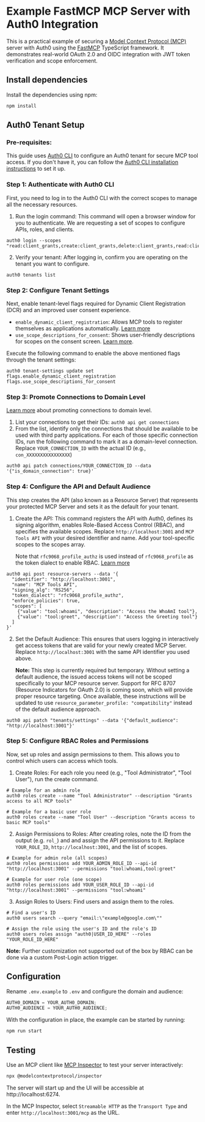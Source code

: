 # Example FastMCP MCP Server with Auth0 Integration

This is a practical example of securing a [Model Context Protocol (MCP)](https://modelcontextprotocol.io/docs) server
with Auth0 using the [FastMCP](https://github.com/punkpeye/fastmcp) TypeScript framework. It demonstrates
real-world OAuth 2.0 and OIDC integration with JWT token verification and scope enforcement.

## Install dependencies

Install the dependencies using npm:

```bash
npm install
```

## Auth0 Tenant Setup

### Pre-requisites:

This guide uses [Auth0 CLI](https://auth0.github.io/auth0-cli/) to configure an Auth0 tenant for secure MCP tool access. If you don't have it, you can follow the [Auth0 CLI installation instructions](https://auth0.github.io/auth0-cli/) to set it up.

### Step 1: Authenticate with Auth0 CLI

First, you need to log in to the Auth0 CLI with the correct scopes to manage all the necessary resources.

1. Run the login command: This command will open a browser window for you to authenticate. We are requesting a set of
   scopes to configure APIs, roles, and clients.

```
auth0 login --scopes "read:client_grants,create:client_grants,delete:client_grants,read:clients,create:clients,update:clients,read:resource_servers,create:resource_servers,update:resource_servers,read:roles,create:roles,update:roles,update:tenant_settings,read:connections,update:connections"
```

2. Verify your tenant: After logging in, confirm you are operating on the tenant you want to configure.

```
auth0 tenants list
```

### Step 2: Configure Tenant Settings

Next, enable tenant-level flags required for Dynamic Client Registration (DCR) and an improved user consent experience.

- `enable_dynamic_client_registration`: Allows MCP tools to register themselves as applications automatically.
  [Learn more](https://auth0.com/docs/get-started/applications/dynamic-client-registration#enable-dynamic-client-registration)
- `use_scope_descriptions_for_consent`: Shows user-friendly descriptions for scopes on the consent screen.
  [Learn more](https://auth0.com/docs/customize/login-pages/customize-consent-prompts).

Execute the following command to enable the above mentioned flags through the tenant settings:

```
auth0 tenant-settings update set flags.enable_dynamic_client_registration flags.use_scope_descriptions_for_consent
```

### Step 3: Promote Connections to Domain Level

[Learn more](https://auth0.com/docs/authenticate/identity-providers/promote-connections-to-domain-level) about promoting
connections to domain level.

1. List your connections to get their IDs: `auth0 api get connections`
2. From the list, identify only the connections that should be available to be used with third party applications. For each of those specific connection IDs, run the following command to mark it as a domain-level connection. Replace `YOUR_CONNECTION_ID` with the actual ID (e.g., `con_XXXXXXXXXXXXXXXX`)

```
auth0 api patch connections/YOUR_CONNECTION_ID --data '{"is_domain_connection": true}'
```

### Step 4: Configure the API and Default Audience

This step creates the API (also known as a Resource Server) that represents your protected MCP Server and sets it as the
default for your tenant.

1. Create the API: This command registers the API with Auth0, defines its signing algorithm, enables Role-Based Access
   Control (RBAC), and specifies the available scopes. Replace `http://localhost:3001` and `MCP Tools API`
   with your desired identifier and name. Add your tool-specific scopes to the scopes array.

   Note that `rfc9068_profile_authz` is used instead of `rfc9068_profile` as the token dialect to enable RBAC. [Learn more](https://auth0.com/docs/get-started/apis/enable-role-based-access-control-for-apis#token-dialect-options)

```
auth0 api post resource-servers --data '{
  "identifier": "http://localhost:3001",
  "name": "MCP Tools API",
  "signing_alg": "RS256",
  "token_dialect": "rfc9068_profile_authz",
  "enforce_policies": true,
  "scopes": [
    {"value": "tool:whoami", "description": "Access the WhoAmI tool"},
    {"value": "tool:greet", "description": "Access the Greeting tool"}
  ]
}'

```

2. Set the Default Audience: This ensures that users logging in interactively get access tokens that are valid for your
   newly created MCP Server. Replace `http://localhost:3001` with the same API identifier you used above.

   **Note:** This step is currently required but temporary. Without setting a default audience, the issued access tokens will not be scoped specifically to your MCP resource server. Support for RFC 8707 (Resource Indicators for OAuth 2.0) is coming soon, which will provide proper resource targeting. Once available, these instructions will be updated to use `resource_parameter_profile: "compatibility"` instead of the default audience approach.

```
auth0 api patch "tenants/settings" --data '{"default_audience": "http://localhost:3001"}'
```

### Step 5: Configure RBAC Roles and Permissions

Now, set up roles and assign permissions to them. This allows you to control which users can access which tools.

1. Create Roles: For each role you need (e.g., "Tool Administrator", "Tool User"), run the create command.

```
# Example for an admin role
auth0 roles create --name "Tool Administrator" --description "Grants access to all MCP tools"

# Example for a basic user role
auth0 roles create --name "Tool User" --description "Grants access to basic MCP tools"
```

2. Assign Permissions to Roles: After creating roles, note the ID from the output (e.g. `rol_`) and and assign the API
   permissions to it. Replace `YOUR_ROLE_ID`, `http://localhost:3001`, and the list of scopes.

```
# Example for admin role (all scopes)
auth0 roles permissions add YOUR_ADMIN_ROLE_ID --api-id "http://localhost:3001" --permissions "tool:whoami,tool:greet"

# Example for user role (one scope)
auth0 roles permissions add YOUR_USER_ROLE_ID --api-id "http://localhost:3001" --permissions "tool:whoami"
```

3. Assign Roles to Users: Find users and assign them to the roles.

```
# Find a user's ID
auth0 users search --query "email:\"example@google.com\""

# Assign the role using the user's ID and the role's ID
auth0 users roles assign "auth0|USER_ID_HERE" --roles "YOUR_ROLE_ID_HERE"
```

**Note:** Further customization not supported out of the box by RBAC can be done via a custom Post-Login action trigger.

## Configuration

Rename `.env.example` to `.env` and configure the domain and audience:

```ts
AUTH0_DOMAIN = YOUR_AUTH0_DOMAIN;
AUTH0_AUDIENCE = YOUR_AUTH0_AUDIENCE;
```

With the configuration in place, the example can be started by running:

```bash
npm run start
```

## Testing

Use an MCP client like [MCP Inspector](https://github.com/modelcontextprotocol/inspector) to test your server interactively:

```bash
npx @modelcontextprotocol/inspector
```

The server will start up and the UI will be accessible at http://localhost:6274.

In the MCP Inspector, select `Streamable HTTP` as the `Transport Type` and enter `http://localhost:3001/mcp` as the URL.
